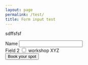 ```yaml
---
layout: page
permalink: /test/
title: Form input test
---
```


sdffsfsf


<form id="test-form">
  
  <div>
    <label>Name</label>
    <input type="text" name="name" style="width: 200px;" required><br>
  </div>

  <div>
    <label>Field 2</label>
    <input type="checkbox" name="workshop" value="yes" required> workshop XYZ<br>
  </div>
  
  <div>
    <button type="submit" id="submit-form">Book your spot</button>
  </div>

</form>